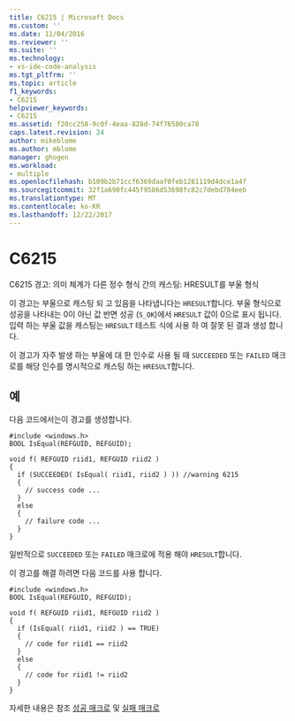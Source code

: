 ```yaml
---
title: C6215 | Microsoft Docs
ms.custom: ''
ms.date: 11/04/2016
ms.reviewer: ''
ms.suite: ''
ms.technology:
- vs-ide-code-analysis
ms.tgt_pltfrm: ''
ms.topic: article
f1_keywords:
- C6215
helpviewer_keywords:
- C6215
ms.assetid: f20cc258-9c0f-4eaa-828d-74f76580ca78
caps.latest.revision: 24
author: mikeblome
ms.author: mblome
manager: ghogen
ms.workload:
- multiple
ms.openlocfilehash: b109b2b71ccf6369daaf0feb1281119d4dce1a4f
ms.sourcegitcommit: 32f1a690fc445f9586d53698fc82c7debd784eeb
ms.translationtype: MT
ms.contentlocale: ko-KR
ms.lasthandoff: 12/22/2017
---
```

# <a name="c6215"></a>C6215
C6215 경고: 의미 체계가 다른 정수 형식 간의 캐스팅: HRESULT를 부울 형식  
  
 이 경고는 부울으로 캐스팅 되 고 있음을 나타냅니다는 `HRESULT`합니다. 부울 형식으로 성공을 나타내는 0이 아닌 값 반면 성공 (`S_OK`)에서 `HRESULT` 값이 0으로 표시 됩니다. 입력 하는 부울 값을 캐스팅는 `HRESULT` 테스트 식에 사용 하 여 잘못 된 결과 생성 합니다.  
  
 이 경고가 자주 발생 하는 부울에 대 한 인수로 사용 될 때 `SUCCEEDED` 또는 `FAILED` 매크로를 해당 인수를 명시적으로 캐스팅 하는 `HRESULT`합니다.  
  
## <a name="example"></a>예  
 다음 코드에서는이 경고를 생성합니다.  
  
```  
#include <windows.h>  
BOOL IsEqual(REFGUID, REFGUID);  
  
void f( REFGUID riid1, REFGUID riid2 )  
{  
  if (SUCCEEDED( IsEqual( riid1, riid2 ) )) //warning 6215  
  {  
    // success code ...  
  }  
  else  
  {  
    // failure code ...  
  }  
}  
```  
  
 일반적으로 `SUCCEEDED` 또는 `FAILED` 매크로에 적용 해야 `HRESULT`합니다.  
  
 이 경고를 해결 하려면 다음 코드를 사용 합니다.  
  
```  
#include <windows.h>  
BOOL IsEqual(REFGUID, REFGUID);  
  
void f( REFGUID riid1, REFGUID riid2 )  
{  
  if (IsEqual( riid1, riid2 ) == TRUE)   
  {  
    // code for riid1 == riid2  
  }  
  else  
  {  
    // code for riid1 != riid2  
  }  
}  
```  
  
 자세한 내용은 참조 [성공 매크로](http://go.microsoft.com/fwlink/?LinkId=92738) 및 [실패 매크로](http://go.microsoft.com/fwlink/?LinkId=180875)